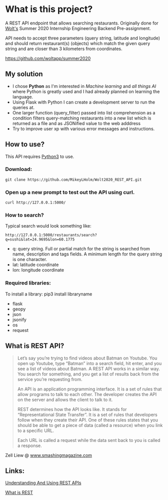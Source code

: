 # What is this project?
A REST API endpoint that allows searching restaurants.
Originally done for [Wolt's](https://wolt.com/) Summer 2020 Internship Engineering Backend Pre-assignment.

API needs to accept three parameters (query string, latitude and longitude) and should return restaurant(s) (objects) which match the given query string and are closer than 3 kilometers from coordinates.

https://github.com/woltapp/summer2020

## My solution

* I chose **Python** as I'm interested in *Machine learning* and *all things AI* where Python is greatly used and I had already planned on learning the language. 
* Using Flask with Python I can create a development server to run the queries at.
* One larger function (query_filter) passed into list comprehension as a condition filters query-matching restaurants into a new list which is returned as a file and as JSONified value to the web adddress
* Try to improve user xp with various error messages and instructions.

## How to use?

This API requires [Python3](https://realpython.com/installing-python/) to use.

### Download:
```git clone https://github.com/MikeyLHolm/Wolt2020_REST_API.git```

### Open up a new prompt to test out the API using curl.
```curl http://127.0.0.1:5000/```

### How to search?

Typical search would look something like:

```http://127.0.0.1:5000/restaurants/search?q=sushi&lat=24.9695&lon=60.1775```

* q: query string. Full or partial match for the string is searched from name, description and tags fields. A minimum length for the query string is one character.
* lat: latitude coordinate
* lon: longitude coordinate

### Required libraries:

To install a library: pip3 install libraryname
* flask
* geopy
* json
* jsonify
* os
* request

## What is REST API?

>Let’s say you’re trying to find videos about Batman on Youtube. You open up Youtube, type “Batman” into a search field, hit enter, and you see a list of videos about Batman. A REST API works in a similar way. You search for something, and you get a list of results back from the service you’re requesting from.
>
>An API is an application programming interface. It is a set of rules that allow programs to talk to each other. The developer creates the API on the server and allows the client to talk to it.
>
>REST determines how the API looks like. It stands for “Representational State Transfer”. It is a set of rules that developers follow when they create their API. One of these rules states that you should be able to get a piece of data (called a resource) when you link to a specific URL.
>
>Each URL is called a request while the data sent back to you is called a response.

Zell Liew @ www.smashingmagazine.com 

## Links:

[Understanding And Using REST APIs](https://www.smashingmagazine.com/2018/01/understanding-using-rest-api/)

[What is REST](https://en.wikipedia.org/wiki/Representational_state_transfer)
